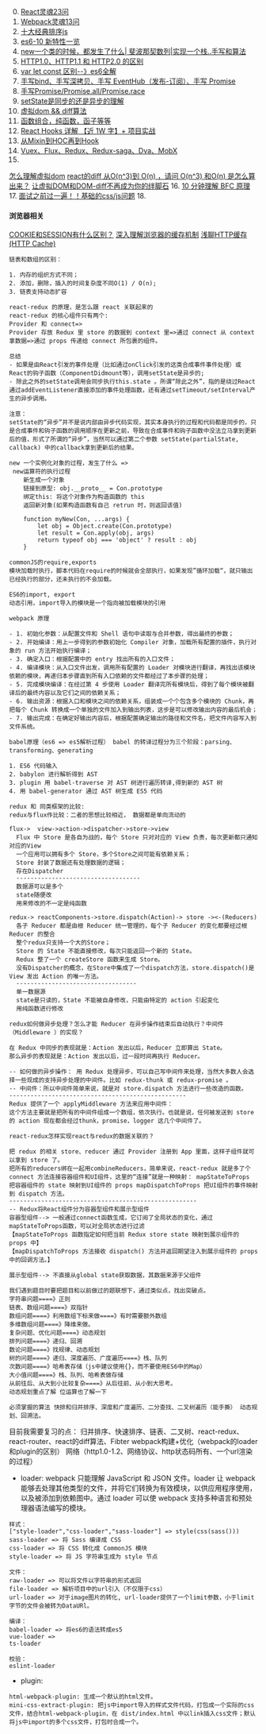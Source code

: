 0. [React灵魂23问](https://zhuanlan.zhihu.com/p/304213203)
1. [Webpack灵魂13问](https://zhuanlan.zhihu.com/p/44438844)
2. [十大经典排序js](https://juejin.cn/post/6844903444365443080)
3. [es6-10 新特性一览](https://juejin.cn/post/6844903811622912014)
4. [new一个类的时候，都发生了什么| 斐波那契数列|实现一个栈..手写和算法](https://juejin.cn/post/6844903575559077895)
5. [HTTP1.0、HTTP1.1 和 HTTP2.0 的区别](https://mp.weixin.qq.com/s/GICbiyJpINrHZ41u_4zT-A)
6. [var let const 区别--》es6全解](https://juejin.cn/post/6844903775329583112)
7. [手写bind、手写深拷贝、手写 EventHub（发布-订阅）、手写 Promise](https://zhuanlan.zhihu.com/p/160315811)
8. [手写Promise/Promise.all/Promise.race](https://zhuanlan.zhihu.com/p/196671665)
9. [setState是同步的还是异步的理解](https://github.com/sisterAn/blog/issues/26)
10. [虚拟dom && diff算法](https://mp.weixin.qq.com/s?__biz=MzI1ODk2Mjk0Nw==&mid=2247484879&idx=1&sn=ee0d2e3e235fa911ce2878ae2ea2b676&scene=21#wechat_redirect)
11. [函数组合，纯函数，函子等等](https://llh911001.gitbooks.io/mostly-adequate-guide-chinese/content/ch1.html)
12. [React Hooks 详解 【近 1W 字】+ 项目实战](https://juejin.im/post/5dbbdbd5f265da4d4b5fe57d)
13. [从Mixin到HOC再到Hook](https://juejin.im/post/5cad39b3f265da03502b1c0a)
14. [Vuex、Flux、Redux、Redux-saga、Dva、MobX](https://zhuanlan.zhihu.com/p/53599723)
15. 
[怎么理解虚拟dom](https://www.zhihu.com/question/29504639)
[react的diff 从O(n^3)到 O(n) ，请问 O(n^3) 和O(n) 是怎么算出来？](https://www.zhihu.com/question/66851503)
[让虚拟DOM和DOM-diff不再成为你的绊脚石](https://juejin.im/post/5c8e5e4951882545c109ae9c?utm_source=gold_browser_extension)
16. [10 分钟理解 BFC 原理](https://zhuanlan.zhihu.com/p/25321647)
17. [面试之前过一遍！！基础的css/js问题](https://juejin.cn/post/6844903776512393224?utm_source=gold_browser_extension%3Futm_source%3Dgold_browser_extension)
18. 
#### 浏览器相关
[COOKIE和SESSION有什么区别？](https://www.zhihu.com/question/19786827)
[深入理解浏览器的缓存机制](https://www.jianshu.com/p/54cc04190252)
[浅聊HTTP缓存(HTTP Cache)](https://juejin.im/post/5bf3c28ee51d4514df5b7625?utm_source=gold_browser_extension)

```
链表和数组的区别：

1. 内存的组织方式不同；
2. 添加，删除，插入的时间复杂度不同O(1) / O(n);
3. 链表支持动态扩容

```

```
react-redux 的原理，是怎么跟 react 关联起来的
react-redux 的核心组件只有两个:
Provider 和 connect=>
Provider 存放 Redux 里 store 的数据到 context 里=>通过 connect 从 context 拿数据=>通过 props 传递给 connect 所包裹的组件。

```
```
总结
- 如果是由React引发的事件处理（比如通过onClick引发的这类合成事件事件处理）或React的钩子函数（ComponentDidmount等），调用setState是异步的;
- 除此之外的setState调用会同步执行this.state 。所谓“除此之外”，指的是绕过React通过addEventListener直接添加的事件处理函数，还有通过setTimeout/setInterval产生的异步调用。

```

```
注意：
setState的“异步”并不是说内部由异步代码实现，其实本身执行的过程和代码都是同步的，只是合成事件和钩子函数的调用顺序在更新之前，导致在合成事件和钩子函数中没法立马拿到更新后的值，形式了所谓的“异步”，当然可以通过第二个参数 setState(partialState, callback) 中的callback拿到更新后的结果。
```

```
new 一个实例化对象的过程，发生了什么 =>
 new运算符的执行过程
    新生成一个对象
    链接到原型: obj.__proto__ = Con.prototype
    绑定this: 将这个对象作为构造函数的 this
    返回新对象(如果构造函数有自己 retrun 时，则返回该值)

    function myNew(Con, ...args) {
        let obj = Object.create(Con.prototype)
        let result = Con.apply(obj, args)
        return typeof obj === 'object' ? result : obj
    }

```
```
commonJS的require,exports
模块加载时执行，脚本代码在require的时候就会全部执行，如果发现”循环加载“，就只输出已经执行的部分，还未执行的不会加载。

ES6的import, export
动态引用，import导入的模块是一个指向被加载模块的引用

```
```
webpack 原理

- 1. 初始化参数：从配置文件和 Shell 语句中读取与合并参数，得出最终的参数；
- 2. 开始编译：用上一步得到的参数初始化 Compiler 对象，加载所有配置的插件，执行对象的 run 方法开始执行编译；
- 3. 确定入口：根据配置中的 entry 找出所有的入口文件；
- 4. 编译模块：从入口文件出发，调用所有配置的 Loader 对模块进行翻译，再找出该模块依赖的模块，再递归本步骤直到所有入口依赖的文件都经过了本步骤的处理；
- 5. 完成模块编译：在经过第 4 步使用 Loader 翻译完所有模块后，得到了每个模块被翻译后的最终内容以及它们之间的依赖关系；
- 6. 输出资源：根据入口和模块之间的依赖关系，组装成一个个包含多个模块的 Chunk，再把每个 Chunk 转换成一个单独的文件加入到输出列表，这步是可以修改输出内容的最后机会；
- 7. 输出完成：在确定好输出内容后，根据配置确定输出的路径和文件名，把文件内容写入到文件系统。
```
```
babel原理（es6 => es5解析过程） babel 的转译过程分为三个阶段：parsing、transforming、generating

1. ES6 代码输入
2. babylon 进行解析得到 AST
3. plugin 用 babel-traverse 对 AST 树进行遍历转译,得到新的 AST 树
4. 用 babel-generator 通过 AST 树生成 ES5 代码

```

```
redux 和 同类框架的比较: 
redux与flux作比较：二者的思想比较相近， 数据都是单向流动的

flux->  view->action->dispatcher->store->view
  Flux 中 Store 是各自为战的，每个 Store 只对对应的 View 负责，每次更新都只通知对应的View
  一个应用可以拥有多个 Store，多个Store之间可能有依赖关系；
  Store 封装了数据还有处理数据的逻辑；
  存在Dispatcher 
  -----------------------------------
  数据源可以是多个
  state随便改
  用来修改的不一定是纯函数

redux-> reactComponents->store.dispatch(Action)-> store -><-(Reducers)
  各子 Reducer 都是由根 Reducer 统一管理的，每个子 Reducer 的变化都要经过根 Reducer 的整合
  整个redux只支持一个大的Store；
  Store 的 State 不能直接修改，每次只能返回一个新的 State。
  Redux 整了一个 createStore 函数来生成 Store。
  没有Dispatcher的概念，在Store中集成了一个dispatch方法，store.dispatch()是 View 发出 Action 的唯一方法。
  ----------------------------------
  单一数据源
  state是只读的，State 不能被自身修改，只能由特定的 action 引起变化
  用纯函数进行修改

```

```
redux如何做异步处理？怎么才能 Reducer 在异步操作结束后自动执行？中间件（Middleware ）的实现？

在 Redux 中同步的表现就是：Action 发出以后，Reducer 立即算出 State。
那么异步的表现就是：Action 发出以后，过一段时间再执行 Reducer。

-- 如何做的异步操作： 用 Redux 处理异步，可以自己写中间件来处理，当然大多数人会选择一些现成的支持异步处理的中间件。比如 redux-thunk 或 redux-promise 。
-- 中间件：所以中间件简单来说，就是对 store.dispatch 方法进行一些改造的函数。
--------------------------------------------------
Redux 提供了一个 applyMiddleware 方法来应用中间件：
这个方法主要就是把所有的中间件组成一个数组，依次执行。也就是说，任何被发送到 store 的 action 现在都会经过thunk，promise，logger 这几个中间件了。

```
```
react-redux怎样实现react与redux的数据关联的？

把 redux 的相关 store、reducer 通过 Provider 注册到 App 里面，这样子组件就可以拿到 store 了。
把所有的reducers绑在一起用combineReducers，简单来说，react-redux 就是多了个 connect 方法连接容器组件和UI组件，这里的“连接”就是一种映射： mapStateToProps 把容器组件的 state 映射到UI组件的 props mapDispatchToProps 把UI组件的事件映射到 dispatch 方法。
-----------------------------------------------------
-- Redux将React组件分为容器型组件和展示型组件
容器型组件--> 一般通过connect函数生成，它订阅了全局状态的变化，通过mapStateToProps函数，可以对全局状态进行过滤
【mapStateToProps 函数指定如何把当前 Redux store state 映射到展示组件的 props 中】
【mapDispatchToProps 方法接收 dispatch() 方法并返回期望注入到展示组件的 props 中的回调方法。】

展示型组件--> 不直接从global state获取数据，其数据来源于父组件

```

```
我们遇到题目时要把题目和以前做过的题联想下，通过类似点，找出突破点。    
字符串问题====》正则         
链表、数组问题====》双指针         
数组问题====》利用数组下标来做====》有时需要额外数组         
多维数组问题====》降维来做。         
复杂问题、优化问题====》动态规划         
排列问题====》递归、回溯         
数论问题====》找规律、动态规划         
树的问题====》递归、深度遍历、广度遍历====》栈、队列         
次数问题====》哈希表存储（js中建议使用{}，而不要使用ES6中的Map）        
大小值问题====》栈、队列、哈希表做存储         
从前往后、从大到小比较复杂====》从后往前、从小到大思考。      
动态规划重点了解 位运算也了解一下 

必须掌握的算法 快排和归并排序、深度和广度遍历、二分查找、二叉树遍历（能手撕） 动态规划、回溯法。

```

目前我需要复习的点：
归并排序、快速排序、链表、二叉树、react-redux、react-router、react的diff算法、Fibter
webpack构建+优化（webpack的loader和plugin的区别）
网络（http1.0-1.2、网络协议、http状态码所有、一个url渲染的过程）

- loader: webpack 只能理解 JavaScript 和 JSON 文件。loader 让 webpack 能够去处理其他类型的文件，并将它们转换为有效模块，以供应用程序使用，以及被添加到依赖图中。通过 loader 可以使 webpack 支持多种语言和预处理器语法编写的模块。

```
样式：
["style-loader","css-loader","sass-loader"] => style(css(sass()))
sass-loader => 将 Sass 编译成 CSS
css-loader => 将 CSS 转化成 CommonJS 模块
style-loader => 将 JS 字符串生成为 style 节点

文件：
raw-loader => 可以将文件以字符串的形式返回
file-loader => 解析项目中的url引入（不仅限于css）
url-loader => 对于image图片的转化, url-loader提供了一个limit参数，小于limit字节的文件会被转为DataURl。

编译：
babel-loader => 将es6的语法转成es5
vue-loader => 
ts-loader

校验：
eslint-loader

```

- plugin: 
```
html-webpack-plugin: 生成一个默认的html文件。
mini-css-extract-plugin: 把js中import导入的样式文件代码，打包成一个实际的css文件，结合html-webpack-plugin，在 dist/index.html 中以link插入css文件；默认将js中import的多个css文件，打包时合成一个。

```